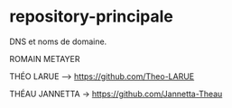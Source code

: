 # repository-principale

DNS et noms de domaine.

ROMAIN METAYER

THÉO LARUE --> https://github.com/Theo-LARUE


THÉAU JANNETTA -> https://github.com/Jannetta-Theau

